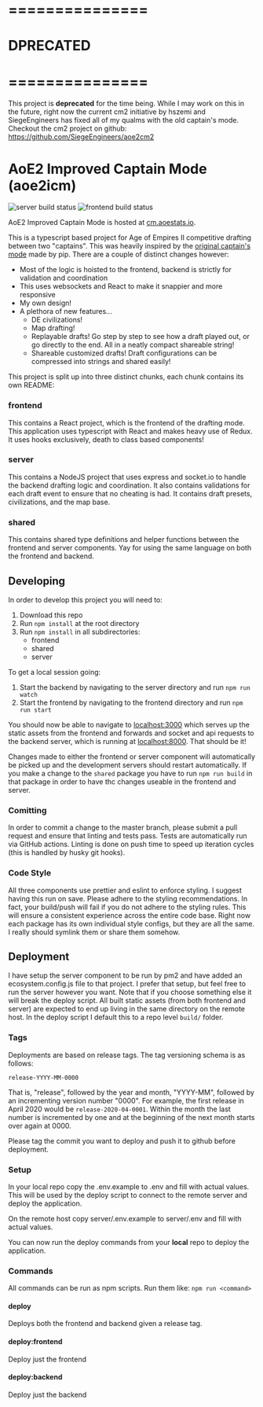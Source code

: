 # ===============
# DPRECATED
# ===============

This project is **deprecated** for the time being. While I may work on this in the future, right now the current cm2 initiative by hszemi and SiegeEngineers has fixed all of my qualms with the old captain's mode. Checkout the cm2 project on github: https://github.com/SiegeEngineers/aoe2cm2

# AoE2 Improved Captain Mode (aoe2icm)

![server build status](https://img.shields.io/github/workflow/status/jerkeeler/aoe2-improved-captain-mode/Server?label=server) ![frontend build status](https://img.shields.io/github/workflow/status/jerkeeler/aoe2-improved-captain-mode/Frontend?label=frontend)

AoE2 Improved Captain Mode is hosted at [cm.aoestats.io](https://cm.aoestats.io).

This is a typescript based project for Age of Empires II competitive drafting between two "captains". This was heavily inspired by the [original captain's mode](https://github.com/aocpip/aoe2cm) made by pip. There are a couple of distinct changes however:

- Most of the logic is hoisted to the frontend, backend is strictly for validation and coordination
- This uses websockets and React to make it snappier and more responsive
- My own design!
- A plethora of new features...
  - DE civilizations!
  - Map drafting!
  - Replayable drafts! Go step by step to see how a draft played out, or go directly to the end. All in a neatly compact shareable string!
  - Shareable customized drafts! Draft configurations can be compressed into strings and shared easily!

This project is split up into three distinct chunks, each chunk contains its own README:

### frontend

This contains a React project, which is the frontend of the drafting mode. This application uses typescript with React and makes heavy use of Redux. It uses hooks exclusively, death to class based components! 

### server

This contains a NodeJS project that uses express and socket.io to handle the backend drafting logic and coordination. It also contains validations for each draft event to ensure that no cheating is had. It contains draft presets, civilizations, and the map base.

### shared

This contains shared type definitions and helper functions between the frontend and server components. Yay for using the same language on both the frontend and backend.

## Developing

In order to develop this project you will need to:

1. Download this repo
2. Run `npm install` at the root directory
3. Run `npm install` in all subdirectories:
    - frontend
    - shared
    - server

To get a local session going:

1. Start the backend by navigating to the server directory and run `npm run watch`
2. Start the frontend by navigating to the frontend directory and run `npm run start`

You should now be able to navigate to [localhost:3000](http://localhost:3000) which serves up the static assets from the frontend and forwards and socket and api requests to the backend server, which is running at [localhost:8000](http://localhost:8000). That should be it!

Changes made to either the frontend or server component will automatically be picked up and the development servers should restart automatically. If you make a change to the `shared` package you have to run `npm run build` in that package in order to have thc changes useable in the frontend and server.

### Comitting

In order to commit a change to the master branch, please submit a pull request and ensure that linting and tests pass. Tests are automatically run via GitHub actions. Linting is done on push time to speed up iteration cycles (this is handled by husky git hooks).


### Code Style

All three components use prettier and eslint to enforce styling. I suggest having this run on save. Please adhere to the styling recommendations. In fact, your build/push will fail if you do not adhere to the styling rules. This will ensure a consistent experience across the entire code base. Right now each package has its own individual style configs, but they are all the same. I really should symlink them or share them somehow.

## Deployment

I have setup the server component to be run by pm2 and have added an ecosystem.config.js file to that project. I prefer that setup, but feel free to run the server however you want. Note that if you choose something else it will break the deploy script. All built static assets (from both frontend and server) are expected to end up living in the same directory on the remote host. In the deploy script I default this to a repo level `build/` folder.

### Tags

Deployments are based on release tags. The tag versioning schema is as follows:

```
release-YYYY-MM-0000
```

That is, "release", followed by the year and month,  "YYYY-MM", followed by an incrementing version number "0000". For example, the first release in April 2020 would be `release-2020-04-0001`. Within the month the last number is incremented by one and at the beginning of the next month starts over again at 0000.

Please tag the commit you want to deploy and push it to github before deployment.

### Setup

In your local repo copy the .env.example to .env and fill with actual values. This will be used by the deploy script to connect to the remote server and deploy the application.

On the remote host copy server/.env.example to server/.env and fill with actual values. 

You can now run the deploy commands from your **local** repo to deploy the application.

### Commands

All commands can be run as npm scripts. Run them like: `npm run <command>`

#### deploy

Deploys both the frontend and backend given a release tag.

#### deploy:frontend

Deploy just the frontend

#### deploy:backend

Deploy just the backend
